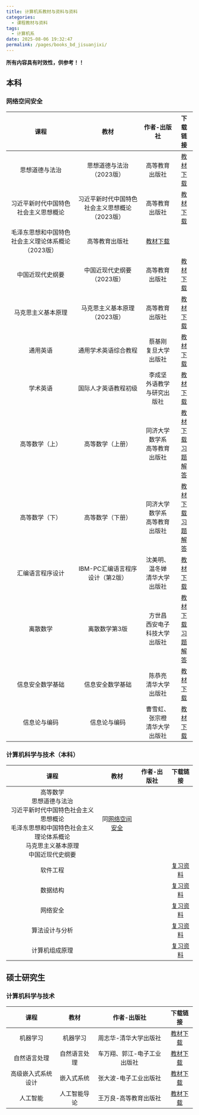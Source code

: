 ```yaml
---
title: 计算机系教材与资料与资料
categories: 
  - 课程教材与资料
tags: 
  - 计算机系
date: 2025-08-06 19:32:47
permalink: /pages/books_bd_jisuanjixi/
---
```

**所有内容具有时效性，供参考！！**

## 本科

### 网络空间安全

| 课程  | 教材  | 作者-出版社 | 下载链接 |
| :---: | :---: | :---------: | :------: |
|思想道德与法治|思想道德与法治（2023版）|高等教育出版社|<a href="https://onemanager.ncepuinfo.cc/NCEPUwiki/公共基础类课程/思想道德与法治（2023版）.pdf" target="_blank">教材下载</a>|
|习近平新时代中国特色社会主义思想概论|习近平新时代中国特色社会主义思想概论（2023版）|高等教育出版社|<a href="https://onemanager.ncepuinfo.cc/NCEPUwiki/公共基础类课程/习近平新时代中国特色社会主义思想概论（2023版）.pdf" target="_blank">教材下载</a>|
|毛泽东思想和中国特色社会主义理论体系概论（2023版）|高等教育出版社|<a href="https://onemanager.ncepuinfo.cc/NCEPUwiki/公共基础类课程/毛泽东思想和中国特色社会主义理论体系概论（2023版）.pdf" target="_blank">教材下载</a>|
|中国近现代史纲要|中国近现代史纲要（2023版）|高等教育出版社|<a href="https://onemanager.ncepuinfo.cc/NCEPUwiki/公共基础类课程/中国近现代史纲要（2023版）.pdf" target="_blank">教材下载</a>|
|马克思主义基本原理|马克思主义基本原理（2023版）|高等教育出版社|<a href="https://onemanager.ncepuinfo.cc/NCEPUwiki/公共基础类课程/马克思主义基本原理（2023版）.pdf" target="_blank">教材下载</a>|
|通用英语|通用学术英语综合教程|蔡基刚 </br> 复旦大学出版社|<a href="https://onemanager.ncepuinfo.cc/NCEPUwiki/公共基础类课程/通用学术英语综合教程-蔡基刚.pdf" target="_blank">教材下载</a>|
|学术英语|国际人才英语教程初级|李成坚 </br> 外语教学与研究出版社|<a href="https://onemanager.ncepuinfo.cc/NCEPUwiki/公共基础类课程/国际人才英语教程初级-李成坚.pdf" target="_blank">教材下载</a>|
|高等数学（上）|高等数学（上册）|同济大学数学系 </br> 高等教育出版社|<a href="https://onemanager.ncepuinfo.cc/NCEPUwiki/学科门类基础课程/高等数学第8版上册-同济大学.pdf" target="_blank">教材下载</a> </br> <a href="https://onemanager.ncepuinfo.cc/NCEPUwiki/学科门类基础课程/高等数学习题全解指导上册第八版.pdf" target="_blank">习题解答</a>|
|高等数学（下）|高等数学（下册）|同济大学数学系 </br> 高等教育出版社|<a href="https://onemanager.ncepuinfo.cc/NCEPUwiki/学科门类基础课程/高等数学第8版下册-同济大学.pdf" target="_blank">教材下载</a> </br> <a href="https://onemanager.ncepuinfo.cc/NCEPUwiki/学科门类基础课程/高等数学习题全解指导下册第八版.pdf" target="_blank">习题解答</a>|
|汇编语言程序设计|IBM-PC汇编语言程序设计（第2版）|沈美明、温冬婵 </br> 清华大学出版社|<a href="https://onemanager.ncepuinfo.cc/NCEPUwiki/保定/计算机系/IBM-PC汇编语言程序设计（第2版）.pdf" target="_blank">教材下载</a>|
|离散数学|离散数学第3版|方世昌 </br> 西安电子科技大学出版社 |<a href="https://onemanager.ncepuinfo.cc/NCEPUwiki/学科门类基础课程/离散数学(第三版)方世昌.pdf" target="_blank">教材下载</a> </br> <a href="https://onemanager.ncepuinfo.cc/NCEPUwiki/学科门类基础课程/离散数学(方世昌)习题解答.pdf" target="_blank">习题解答</a>|
|信息安全数学基础|信息安全数学基础|陈恭亮 </br> 清华大学出版社|<a href="https://onemanager.ncepuinfo.cc/NCEPUwiki/保定/计算机系/信息安全数学基础-第2版.pdf" target="_blank">教材下载</a>|
|信息论与编码|信息论与编码|曹雪虹、张宗橙 </br> 清华大学出版社|<a href="https://onemanager.ncepuinfo.cc/NCEPUwiki/保定/计算机系/信息论与编码-第3版-曹雪虹-张宗橙.pdf" target="_blank">教材下载</a>|

### 计算机科学与技术（本科）

| 课程  | 教材  | 作者-出版社 | 下载链接 |
| :---: | :---: | :---------: | :------: |
|高等数学 </br> 思想道德与法治 </br> 习近平新时代中国特色社会主义思想概论 </br> 毛泽东思想和中国特色社会主义理论体系概论 </br> 马克思主义基本原理 </br> 中国近现代史纲要|同[网络空间安全](#网络空间安全)|||
|软件工程|||<a href="https://onemanager.ncepuinfo.cc/NCEPUwiki/保定/计算机系/2019年《软件工程》考点.pdf" target="_blank">复习资料</a>|
|数据结构|||<a href="https://onemanager.ncepuinfo.cc/NCEPUwiki/保定/计算机系/《数据结构(c语言版)》知识点概括.pdf" target="_blank">复习资料</a>|
|网络安全|||<a href="https://onemanager.ncepuinfo.cc/NCEPUwiki/保定/计算机系/网络安全开卷资料最终版.pdf" target="_blank">复习资料</a>|
|算法设计与分析|||<a href="https://onemanager.ncepuinfo.cc/NCEPUwiki/保定/计算机系/算法设计与分析复习交流.pdf" target="_blank">复习资料</a>|
|计算机组成原理|||<a href="https://onemanager.ncepuinfo.cc/NCEPUwiki/保定/计算机系/《计算机组成结构》复习交流.pdf" target="_blank">复习资料</a>|


## 硕士研究生

### 计算机科学与技术

| 课程 | 教材 | 作者-出版社 |  下载链接 |
| :---------: | :---------: | :---------: | :---------: |
| 机器学习 | 机器学习 | 周志华-清华大学出版社 | <a href="https://onemanager.ncepuinfo.cc/NCEPUwiki/保定/计算机系/机器学习_周志华.pdf" target="_blank">教材下载</a>|
| 自然语言处理 | 自然语言处理 | 车万翔、郭江-电子工业出版社 | <a href="https://onemanager.ncepuinfo.cc/NCEPUwiki/保定/计算机系/自然语言处理_车万翔、郭江.pdf" target="_blank">教材下载</a>|
| 高级嵌入式系统设计 | 嵌入式系统 | 张大波-电子工业出版社 | <a href="https://onemanager.ncepuinfo.cc/NCEPUwiki/保定/计算机系/嵌入式系统_张大波.pdf" target="_blank">教材下载</a>|
| 人工智能 | 人工智能导论 | 王万良-高等教育出版社 | <a href="https://onemanager.ncepuinfo.cc/NCEPUwiki/保定/计算机系/人工智能导论_王万良.pdf" target="_blank">教材下载</a> |